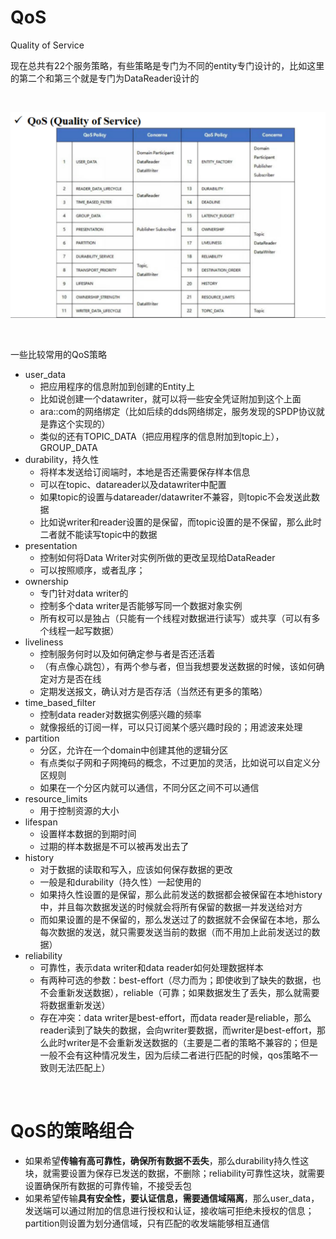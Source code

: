 # QoS
Quality of Service

现在总共有22个服务策略，有些策略是专门为不同的entity专门设计的，比如这里的第二个和第三个就是专门为DataReader设计的

<br/>

![](../../image/QoS.png)

<br/>

一些比较常用的QoS策略
- user_data
  - 把应用程序的信息附加到创建的Entity上
  - 比如说创建一个datawriter，就可以将一些安全凭证附加到这个上面
  - ara::com的网络绑定（比如后续的dds网络绑定，服务发现的SPDP协议就是靠这个实现的）
  - 类似的还有TOPIC_DATA（把应用程序的信息附加到topic上），GROUP_DATA
- durability，持久性
  - 将样本发送给订阅端时，本地是否还需要保存样本信息
  - 可以在topic、datareader以及datawriter中配置
  - 如果topic的设置与datareader/datawriter不兼容，则topic不会发送此数据
  - 比如说writer和reader设置的是保留，而topic设置的是不保留，那么此时二者就不能读写topic中的数据
- presentation
  - 控制如何将Data Writer对实例所做的更改呈现给DataReader
  - 可以按照顺序，或者乱序；
- ownership
  - 专门针对data writer的
  - 控制多个data writer是否能够写同一个数据对象实例
  - 所有权可以是独占（只能有一个线程对数据进行读写）或共享（可以有多个线程一起写数据）
- liveliness
  - 控制服务何时以及如何确定参与者是否还活着
  - （有点像心跳包），有两个参与者，但当我想要发送数据的时候，该如何确定对方是否在线
  - 定期发送报文，确认对方是否存活（当然还有更多的策略）
- time_based_filter
  - 控制data reader对数据实例感兴趣的频率
  - 就像报纸的订阅一样，可以只订阅某个感兴趣时段的；用滤波来处理
- partition
  - 分区，允许在一个domain中创建其他的逻辑分区
  - 有点类似子网和子网掩码的概念，不过更加的灵活，比如说可以自定义分区规则
  - 如果在一个分区内就可以通信，不同分区之间不可以通信
- resource_limits
  - 用于控制资源的大小
- lifespan
  - 设置样本数据的到期时间
  - 过期的样本数据是不可以被再发出去了
- history
  - 对于数据的读取和写入，应该如何保存数据的更改
  - 一般是和durability（持久性）一起使用的
  - 如果持久性设置的是保留，那么此前发送的数据都会被保留在本地history中，并且每次数据发送的时候就会将所有保留的数据一并发送给对方
  - 而如果设置的是不保留的，那么发送过了的数据就不会保留在本地，那么每次数据的发送，就只需要发送当前的数据（而不用加上此前发送过的数据）
- reliability
  - 可靠性，表示data writer和data reader如何处理数据样本
  - 有两种可选的参数：best-effort（尽力而为；即使收到了缺失的数据，也不会重新发送数据），reliable（可靠；如果数据发生了丢失，那么就需要将数据重新发送）
  - 存在冲突：data writer是best-effort，而data reader是reliable，那么reader读到了缺失的数据，会向writer要数据，而writer是best-effort，那么此时writer是不会重新发送数据的（主要是二者的策略不兼容的；但是一般不会有这种情况发生，因为后续二者进行匹配的时候，qos策略不一致则无法匹配上）

<br/>

# QoS的策略组合
- 如果希望**传输有高可靠性，确保所有数据不丢失**，那么durability持久性这块，就需要设置为保存已发送的数据，不删除；reliability可靠性这块，就需要设置确保所有数据的可靠传输，不接受丢包
- 如果希望传输**具有安全性，要认证信息，需要通信域隔离**，那么user_data，发送端可以通过附加的信息进行授权和认证，接收端可拒绝未授权的信息；partition则设置为划分通信域，只有匹配的收发端能够相互通信
